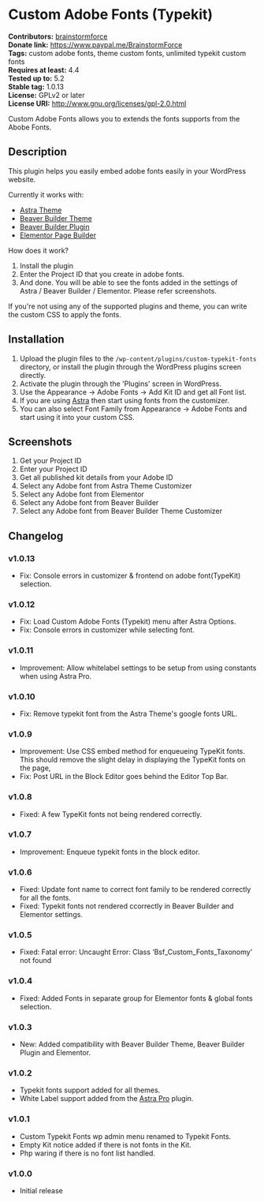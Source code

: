 # Custom Adobe Fonts (Typekit) #
**Contributors:** [brainstormforce](https://profiles.wordpress.org/brainstormforce)  
**Donate link:** https://www.paypal.me/BrainstormForce  
**Tags:** custom adobe fonts, theme custom fonts, unlimited typekit custom fonts  
**Requires at least:** 4.4  
**Tested up to:** 5.2  
**Stable tag:** 1.0.13  
**License:** GPLv2 or later  
**License URI:** http://www.gnu.org/licenses/gpl-2.0.html  

Custom Adobe Fonts allows you to extends the fonts supports from the Abobe Fonts.

## Description ##

This plugin helps you easily embed adobe fonts easily in your WordPress website.

Currently it works with:

* <a href="https://wpastra.com/?utm_source=wp-repo&utm_campaign=custom-typekit-fonts&utm_medium=description">Astra Theme</a>
* <a href="https://www.wpbeaverbuilder.com/?fla=713">Beaver Builder Theme</a>
* <a href="https://www.wpbeaverbuilder.com/?fla=713">Beaver Builder Plugin</a>
* <a href="https://elementor.com/?ref=1352">Elementor Page Builder</a>

How does it work?

1. Install the plugin
2. Enter the Project ID that you create in adobe fonts.
3. And done. You will be able to see the fonts added in the settings of Astra / Beaver Builder / Elementor. Please refer screenshots.

If you're not using any of the supported plugins and theme, you can write the custom CSS to apply the fonts.

## Installation ##

1. Upload the plugin files to the `/wp-content/plugins/custom-typekit-fonts` directory, or install the plugin through the WordPress plugins screen directly.
2. Activate the plugin through the 'Plugins' screen in WordPress.
3. Use the Appearance -> Adobe Fonts -> Add Kit ID and get all Font list.
4. If you are using [Astra](https://wpastra.com) then start using fonts from the customizer.
5. You can also select Font Family from Appearance -> Adobe Fonts and start using it into your custom CSS.

## Screenshots ##

1. Get your Project ID
2. Enter your Project ID 
3. Get all published kit details from your Adobe ID
4. Select any Adobe font from Astra Theme Customizer
5. Select any Adobe font from Elementor
6. Select any Adobe font from Beaver Builder
7. Select any Adobe font from Beaver Builder Theme Customizer

## Changelog ##

### v1.0.13 ###
- Fix: Console errors in customizer & frontend on adobe font(TypeKit) selection. 

### v1.0.12 ###
- Fix: Load Custom Adobe Fonts (Typekit) menu after Astra Options.
- Fix: Console errors in customizer while selecting font. 

### v1.0.11 ###
- Improvement: Allow whitelabel settings to be setup from using constants when using Astra Pro.

### v1.0.10 ###
- Fix: Remove typekit font from the Astra Theme's google fonts URL.

### v1.0.9 ###
- Improvement: Use CSS embed method for enqueueing TypeKit fonts. This should remove the slight delay in displaying the TypeKit fonts on the page,
- Fix: Post URL in the Block Editor goes behind the Editor Top Bar.

### v1.0.8 ###
- Fixed: A few TypeKit fonts not being rendered correctly.

### v1.0.7 ###
- Improvement: Enqueue typekit fonts in the block editor.

### v1.0.6 ###
- Fixed: Update font name to correct font family to be rendered correctly for all the fonts.
- Fixed: Typekit fonts not rendered ccorrectly in Beaver Builder and Elementor settings.

### v1.0.5 ###
- Fixed: Fatal error: Uncaught Error: Class ‘Bsf_Custom_Fonts_Taxonomy’ not found

### v1.0.4 ###
- Fixed: Added Fonts in separate group for Elementor fonts & global fonts selection.

### v1.0.3 ###
- New: Added compatibility with Beaver Builder Theme, Beaver Builder Plugin and Elementor.

### v1.0.2 ###
- Typekit fonts support added for all themes.
- White Label support added from the [Astra Pro](https://wpastra.com/pro/) plugin.

### v1.0.1 ###
- Custom Typekit Fonts wp admin menu renamed to Typekit Fonts.
- Empty Kit notice added if there is not fonts in the Kit.
- Php waring if there is no font list handled.

### v1.0.0 ###
- Initial release

